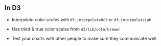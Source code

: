 ##  In D3

* Interpolate *color scales* with
```d3.interpolateHcl``` or ```d3.interpolateLab```

* Use tried & true color scales from ```d3/lib/colorbrewer```

* Test your charts with other people to make sure they communicate well
